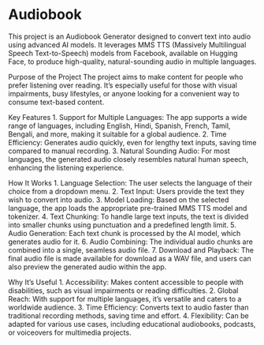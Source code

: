 # Audiobook

﻿This project is an Audiobook Generator designed to convert text into audio using advanced AI models. It leverages MMS TTS (Massively Multilingual Speech Text-to-Speech) models from Facebook, available on Hugging Face, to produce high-quality, natural-sounding audio in multiple languages.

Purpose of the Project
The project aims to make content for  people who prefer listening over reading. It’s especially useful for those with visual impairments, busy lifestyles, or anyone looking for a convenient way to consume text-based content.

Key Features
    1. Support for Multiple Languages:
The app supports a wide range of languages, including English, Hindi, Spanish, French, Tamil, Bengali, and more, making it suitable for a global audience.
    2. Time Efficiency:
Generates audio quickly, even for lengthy text inputs, saving time compared to manual recording.
    3. Natural Sounding Audio:
For most languages, the generated audio closely resembles natural human speech, enhancing the listening experience.

How It Works
    1. Language Selection:
The user selects the language of their choice from a dropdown menu.
    2. Text Input:
Users provide the text they wish to convert into audio.
    3. Model Loading:
Based on the selected language, the app loads the appropriate pre-trained MMS TTS model and tokenizer.
    4. Text Chunking:
To handle large text inputs, the text is divided into smaller chunks using punctuation and a predefined length limit.
    5. Audio Generation:
Each text chunk is processed by the AI model, which generates audio for it.
    6. Audio Combining:
The individual audio chunks are combined into a single, seamless audio file.
    7. Download and Playback:
The final audio file is made available for download as a WAV file, and users can also preview the generated audio within the app.

Why It’s Useful
    1. Accessibility:
Makes content accessible to people with disabilities, such as visual impairments or reading difficulties.
    2. Global Reach:
With support for multiple languages, it’s versatile and caters to a worldwide audience.
    3. Time Efficiency:
Converts text to audio faster than traditional recording methods, saving time and effort.
    4. Flexibility:
Can be adapted for various use cases, including educational audiobooks, podcasts, or voiceovers for multimedia projects.
